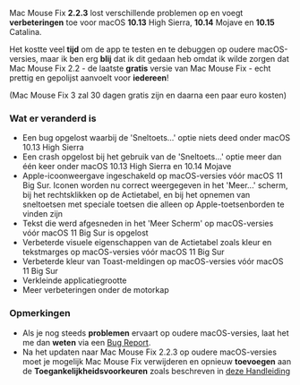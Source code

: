 Mac Mouse Fix **2.2.3** lost verschillende problemen op en voegt **verbeteringen** toe voor macOS **10.13** High Sierra, **10.14** Mojave en **10.15** Catalina.

Het kostte veel **tijd** om de app te testen en te debuggen op oudere macOS-versies, maar ik ben erg **blij** dat ik dit gedaan heb omdat ik wilde zorgen dat Mac Mouse Fix 2.2 - de laatste **gratis** versie van Mac Mouse Fix - echt prettig en gepolijst aanvoelt voor **iedereen**!

(Mac Mouse Fix 3 zal 30 dagen gratis zijn en daarna een paar euro kosten)

### Wat er veranderd is

- Een bug opgelost waarbij de 'Sneltoets...' optie niets deed onder macOS 10.13 High Sierra
- Een crash opgelost bij het gebruik van de 'Sneltoets...' optie meer dan één keer onder macOS 10.13 High Sierra en 10.14 Mojave
- Apple-icoonweergave ingeschakeld op macOS-versies vóór macOS 11 Big Sur. Iconen worden nu correct weergegeven in het 'Meer...' scherm, bij het rechtsklikken op de Actietabel, en bij het opnemen van sneltoetsen met speciale toetsen die alleen op Apple-toetsenborden te vinden zijn
- Tekst die werd afgesneden in het 'Meer Scherm' op macOS-versies vóór macOS 11 Big Sur is opgelost
- Verbeterde visuele eigenschappen van de Actietabel zoals kleur en tekstmarges op macOS-versies vóór macOS 11 Big Sur
- Verbeterde kleur van Toast-meldingen op macOS-versies vóór macOS 11 Big Sur
- Verkleinde applicatiegrootte
- Meer verbeteringen onder de motorkap

### Opmerkingen

- Als je nog steeds **problemen** ervaart op oudere macOS-versies, laat het me dan **weten** via een [Bug Report](https://noah-nuebling.github.io/mac-mouse-fix-feedback-assistant/?type=bug-report).
- Na het updaten naar Mac Mouse Fix 2.2.3 op oudere macOS-versies moet je mogelijk Mac Mouse Fix verwijderen en opnieuw **toevoegen** aan de **Toegankelijkheidsvoorkeuren** zoals beschreven in [deze Handleiding](https://github.com/noah-nuebling/mac-mouse-fix/discussions/101)